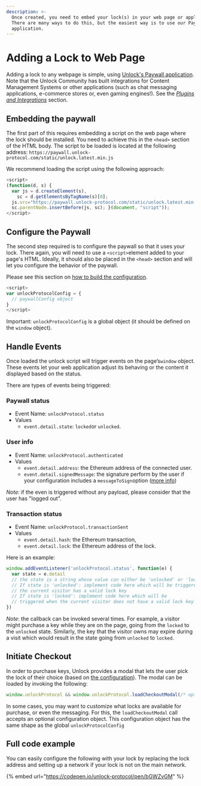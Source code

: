 ```yaml
---
description: >-
  Once created, you need to embed your lock(s) in your web page or application.
  There are many ways to do this, but the easiest way is to use our Paywall
  application.
---
```


# Adding a Lock to Web Page

Adding a lock to any webpage is simple, using [Unlock's Paywall application](https://paywall.unlock-protocol.com/). Note that the Unlock Community has built integrations for Content Management Systems or other applications (such as chat messaging applications, e-commerce stores or, even gaming engines!). See the [_Plugins and Integrations_](../../../creators/plugins-and-integrations/) section.

## Embedding the paywall

The first part of this requires embedding a script on the web page where the lock should be installed. You need to achieve this in the `​<head>` section of the HTML body. The script to be loaded is located at the following address: `https://paywall.unlock-protocol.com/static/unlock.latest.min.js`

We recommend loading the script using the following approach:

```javascript
<script>
(function(d, s) {
  var js = d.createElement(s),
    sc = d.getElementsByTagName(s)[0];
  js.src="https://paywall.unlock-protocol.com/static/unlock.latest.min.js";
  sc.parentNode.insertBefore(js, sc); }(document, "script"));
</script>
```

## Configure the Paywall

The second step required is to configure the paywall so that it uses your lock. There again, you will need to use a `<script>`element added to your page's HTML. Ideally, it should also be placed in the ​`<head>`​ section and will let you configure the behavior of the paywall.

Please see this section on [how to build the configuration](configuring-checkout.md).

```javascript
<script>
var unlockProtocolConfig = {
  // paywallConfig object 
}
</script>
```

Important: `​unlockProtocolConfig​` is a global object (it should be defined on the `window` object).

## Handle Events

Once loaded the unlock script will trigger events on the page’s ​`window`​ object. These events let your web application adjust its behaving or the content it displayed based on the status.

There are types of events being triggered:

### Paywall status

* Event Name: `unlockProtocol.status`
* Values
  * `event.detail.state`: `locked`or `unlocked`.

### User info

* Event Name: `unlockProtocol.authenticated`
* Values
  * `event.detail.address`: the Ethereum address of the connected user.
  * `event.detail.signedMessage`: the signature perform by the user if your configuration includes a `messageToSign`option ([more info](https://docs.unlock-protocol.com/developers/paywall/configuring-checkout#the-paywallconfig-object))

_Note:_ if the even is triggered without any payload, please consider that the user has "logged out".

### Transaction status

* Event Name: `unlockProtocol.transactionSent`
* Values
  * `event.detail.hash`: the Ethereum transaction,
  * `event.detail.lock`: the Ethereum address of the lock.

Here is an example:

```javascript
window.addEventListener('unlockProtocol.status', function(e) {
  var state = e.detail
  // the state is a string whose value can either be 'unlocked' or 'locked'...
  // If state is 'unlocked': implement code here which will be triggered when 
  // the current visitor has a valid lock key  
  // If state is 'locked': implement code here which will be
  // triggered when the current visitor does not have a valid lock key
})
```

_Note_: the callback can be invoked several times. For example, a visitor might purchase a key while they are on the page, going from the `locked` to the `unlocked` state. Similarly, the key that the visitor owns may expire during a visit which would result in the state going from `unlocked` to `locked`.

## Initiate Checkout

In order to purchase keys, Unlock provides a modal that lets the user pick the lock of their choice (based on [the configuration](configuring-checkout.md)). The modal can be loaded by invoking the following:

```javascript
window.unlockProtocol && window.unlockProtocol.loadCheckoutModal(/* optional configuration*/)
```

In some cases, you may want to customize what locks are available for purchase, or even the messaging. For this, the `loadCheckoutModal` call accepts an optional configuration object. This configuration object has the same shape as the global `unlockProtocolConfig`

## Full code example

You can easily configure the following with your lock by replacing the lock address and setting up a network if your lock is not on the main network.

{% embed url="https://codepen.io/unlock-protocol/pen/bGWZvGM" %}
